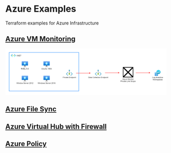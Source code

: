 # Azure Examples
Terraform examples for Azure Infrastructure

## [Azure VM Monitoring](./azure-vm-monitoring/README.md)
![img](./azure-vm-monitoring/docs/architecture.png)

## [Azure File Sync](./azure-file-sync/README.md)

## [Azure Virtual Hub with Firewall](./azure-file-sync/README.md)

## [Azure Policy](./azure-file-sync/README.md)
